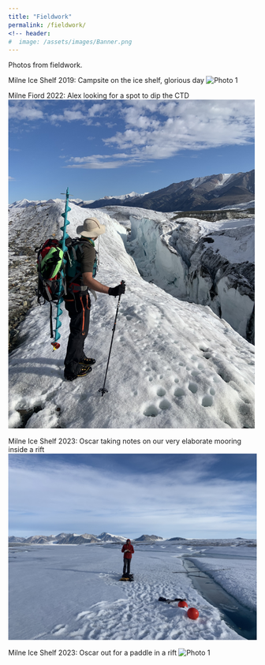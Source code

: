 ```yaml
---
title: "Fieldwork"
permalink: /fieldwork/
<!-- header:
#  image: /assets/images/Banner.png
---
```


Photos from fieldwork.

Milne Ice Shelf 2019: Campsite on the ice shelf, glorious day
<img src="../images/2019_21.JPG" alt="Photo 1" width="800"/>

Milne Fiord 2022: Alex looking for a spot to dip the CTD
<img src="../images/alex_ctd.JPG" alt="Photo 1" width="500"/>

Milne Ice Shelf 2023: Oscar taking notes on our very elaborate mooring inside a rift
<img src="../images/Oscar_mooring.JPG" alt="Photo 1" width="800"/>

Milne Ice Shelf 2023: Oscar out for a paddle in a rift
<img src="../images/oscar_packraft.JPG" alt="Photo 1" width="800"/>
